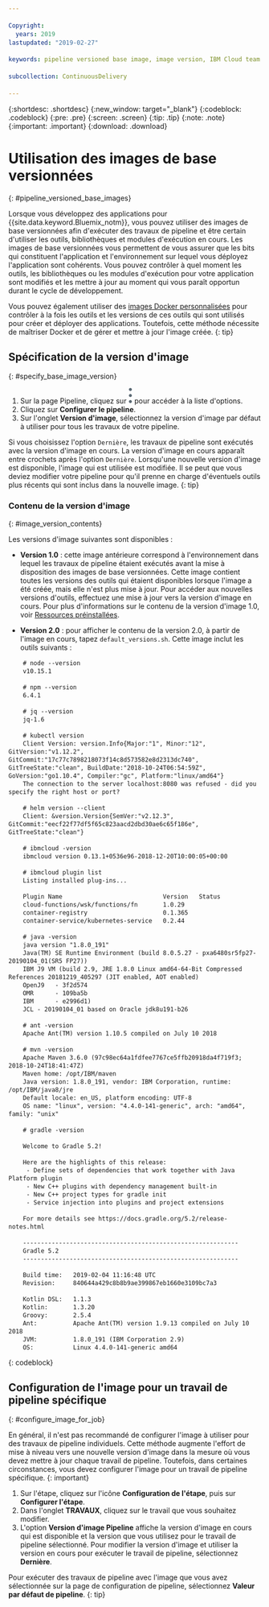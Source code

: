 ```yaml
---

Copyright:
  years: 2019
lastupdated: "2019-02-27"

keywords: pipeline versioned base image, image version, IBM Cloud team uses

subcollection: ContinuousDelivery

---
```


{:shortdesc: .shortdesc}
{:new_window: target="_blank"}
{:codeblock: .codeblock}
{:pre: .pre}
{:screen: .screen}
{:tip: .tip}
{:note: .note}
{:important: .important}
{:download: .download}


# Utilisation des images de base versionnées
{: #pipeline_versioned_base_images}

Lorsque vous développez des applications pour {{site.data.keyword.Bluemix_notm}}, vous pouvez utiliser des images de base versionnées afin d'exécuter des travaux de pipeline et être certain d'utiliser les outils, bibliothèques et modules d'exécution en cours. Les images de base versionnées vous permettent de vous assurer que les bits qui constituent l'application et l'environnement sur lequel vous déployez l'application sont cohérents. Vous pouvez contrôler à quel moment les outils, les bibliothèques ou les modules d'exécution pour votre application sont modifiés et les mettre à jour au moment qui vous paraît opportun durant le cycle de développement.

Vous pouvez également utiliser des [images Docker personnalisées](/docs/services/ContinuousDelivery?topic=ContinuousDelivery-custom_docker_images) pour contrôler à la fois les outils et les versions de ces outils qui sont utilisés pour créer et déployer des applications. Toutefois, cette méthode nécessite de maîtriser Docker et de gérer et mettre à jour l'image créée.
{: tip}

## Spécification de la version d'image
{: #specify_base_image_version}

1. Sur la page Pipeline, cliquez sur ![icône de flux de travaux](images/overflow-icon-2.svg) pour accéder à la liste d'options.
2. Cliquez sur **Configurer le pipeline**.
3. Sur l'onglet **Version d'image**, sélectionnez la version d'image par défaut à utiliser pour tous les travaux de votre pipeline. 

Si vous choisissez l'option `Dernière`, les travaux de pipeline sont exécutés avec la version d'image en cours. La version d'image en cours apparaît entre crochets après l'option `Dernière`. Lorsqu'une nouvelle version d'image est disponible, l'image qui est utilisée est modifiée. Il se peut que vous deviez modifier votre pipeline pour qu'il prenne en charge d'éventuels outils plus récents qui sont inclus dans la nouvelle image.
{: tip}
 
 ### Contenu de la version d'image
 {: #image_version_contents}
 
 Les versions d'image suivantes sont disponibles :

* **Version 1.0** : cette image antérieure correspond à l'environnement dans lequel les travaux de pipeline étaient exécutés avant la mise à disposition des images de base versionnées. Cette image contient toutes les versions des outils qui étaient disponibles lorsque l'image a été créée, mais elle n'est plus mise à jour. Pour accéder aux nouvelles versions d'outils, effectuez une mise à jour vers la version d'image en cours. Pour plus d'informations sur le contenu de la version d'image 1.0, voir [Ressources préinstallées](/docs/services/ContinuousDelivery?topic=ContinuousDelivery-deliverypipeline_environment#deliverypipeline_resources).

* **Version 2.0** : pour afficher le contenu de la version 2.0, à partir de l'image en cours, tapez `default_versions.sh`. Cette image inclut les outils suivants :

```
	# node --version
	v10.15.1
	
	# npm --version
	6.4.1
	
	# jq --version
	jq-1.6
	
	# kubectl version
	Client Version: version.Info{Major:"1", Minor:"12", GitVersion:"v1.12.2", GitCommit:"17c77c7898218073f14c8d573582e8d2313dc740", GitTreeState:"clean", BuildDate:"2018-10-24T06:54:59Z", GoVersion:"go1.10.4", Compiler:"gc", Platform:"linux/amd64"}
	The connection to the server localhost:8080 was refused - did you specify the right host or port?
	
	# helm version --client
	Client: &version.Version{SemVer:"v2.12.3", GitCommit:"eecf22f77df5f65c823aacd2dbd30ae6c65f186e", GitTreeState:"clean"}
	
	# ibmcloud -version
	ibmcloud version 0.13.1+0536e96-2018-12-20T10:00:05+00:00
	
	# ibmcloud plugin list
	Listing installed plug-ins...
	
	Plugin Name                            Version   Status   
	cloud-functions/wsk/functions/fn       1.0.29       
	container-registry                     0.1.365      
	container-service/kubernetes-service   0.2.44       
	
	# java -version
	java version "1.8.0_191"
	Java(TM) SE Runtime Environment (build 8.0.5.27 - pxa6480sr5fp27-20190104_01(SR5 FP27))
	IBM J9 VM (build 2.9, JRE 1.8.0 Linux amd64-64-Bit Compressed References 20181219_405297 (JIT enabled, AOT enabled)
	OpenJ9   - 3f2d574
	OMR      - 109ba5b
	IBM      - e2996d1)
	JCL - 20190104_01 based on Oracle jdk8u191-b26
	
	# ant -version
	Apache Ant(TM) version 1.10.5 compiled on July 10 2018
	
	# mvn -version
	Apache Maven 3.6.0 (97c98ec64a1fdfee7767ce5ffb20918da4f719f3; 2018-10-24T18:41:47Z)
	Maven home: /opt/IBM/maven
	Java version: 1.8.0_191, vendor: IBM Corporation, runtime: /opt/IBM/java8/jre
	Default locale: en_US, platform encoding: UTF-8
	OS name: "linux", version: "4.4.0-141-generic", arch: "amd64", family: "unix"
	
	# gradle -version
	
	Welcome to Gradle 5.2!
	
	Here are the highlights of this release:
	 - Define sets of dependencies that work together with Java Platform plugin
	 - New C++ plugins with dependency management built-in
	 - New C++ project types for gradle init
	 - Service injection into plugins and project extensions
	
	For more details see https://docs.gradle.org/5.2/release-notes.html
	
	------------------------------------------------------------
	Gradle 5.2
	------------------------------------------------------------
	
	Build time:   2019-02-04 11:16:48 UTC
	Revision:     840644a429c8b8b9ae399867eb1660e3109bc7a3
	
	Kotlin DSL:   1.1.3
	Kotlin:       1.3.20
	Groovy:       2.5.4
	Ant:          Apache Ant(TM) version 1.9.13 compiled on July 10 2018
	JVM:          1.8.0_191 (IBM Corporation 2.9)
	OS:           Linux 4.4.0-141-generic amd64
  ```
 {: codeblock}
 
 ## Configuration de l'image pour un travail de pipeline spécifique
 {: #configure_image_for_job}
 
 En général, il n'est pas recommandé de configurer l'image à utiliser pour des travaux de pipeline individuels. Cette méthode augmente l'effort de mise à niveau vers une nouvelle version d'image dans la mesure où vous devez mettre à jour chaque travail de pipeline. Toutefois, dans certaines circonstances, vous devez configurer l'image pour un travail de pipeline spécifique.
 {: important}
 
 1. Sur l'étape, cliquez sur l'icône **Configuration de l'étape**, puis sur **Configurer l'étape**.
 2. Dans l'onglet **TRAVAUX**, cliquez sur le travail que vous souhaitez modifier.
 3. L'option **Version d'image Pipeline** affiche la version d'image en cours qui est disponible et la version que vous utilisez pour le travail de pipeline sélectionné. Pour modifier la version d'image et utiliser la version en cours pour exécuter le travail de pipeline, sélectionnez **Dernière**.

Pour exécuter des travaux de pipeline avec l'image que vous avez sélectionnée sur la page de configuration de pipeline, sélectionnez **Valeur par défaut de pipeline**.
{: tip}
